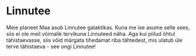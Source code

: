 # Linnutee

Meie planeet Maa asub Linnutee galaktikas. Kuna me ise asume selle sees, siis ei
ole meil võimalik tervikuna Linnuteed näha. Aga kui piilud õhtul tähistaevasse,
siis võid märgata tihedamat riba tähtedest, mis ulatub üle terve tähistaeva -
see ongi Linnutee!
